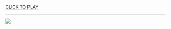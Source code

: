 
<a href="https://premium76.site?title=unblocked_sports_games&ref=13M">CLICK TO PLAY</a></h3>
<hr>

<a href="https://premium76.site?title=unblocked_sports_games&ref=13M"><img src="https://clearcache.store/games.png"></a>


